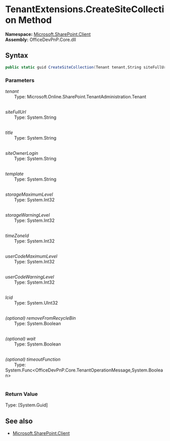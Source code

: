 # TenantExtensions.CreateSiteCollection Method  
**Namespace:** [Microsoft.SharePoint.Client](Microsoft.SharePoint.Client.md)  
**Assembly:** OfficeDevPnP.Core.dll  
## Syntax
```C#
public static guid CreateSiteCollection(Tenant tenant,String siteFullUrl,String title,String siteOwnerLogin,String template,Int32 storageMaximumLevel,Int32 storageWarningLevel,Int32 timeZoneId,Int32 userCodeMaximumLevel,Int32 userCodeWarningLevel,UInt32 lcid,Boolean removeFromRecycleBin,Boolean wait,Func<TenantOperationMessage, Boolean> timeoutFunction)
```
### Parameters
*tenant*  
&emsp;&emsp;Type: Microsoft.Online.SharePoint.TenantAdministration.Tenant  
&emsp;&emsp;  
  
*siteFullUrl*  
&emsp;&emsp;Type: System.String  
&emsp;&emsp;  
  
*title*  
&emsp;&emsp;Type: System.String  
&emsp;&emsp;  
  
*siteOwnerLogin*  
&emsp;&emsp;Type: System.String  
&emsp;&emsp;  
  
*template*  
&emsp;&emsp;Type: System.String  
&emsp;&emsp;  
  
*storageMaximumLevel*  
&emsp;&emsp;Type: System.Int32  
&emsp;&emsp;  
  
*storageWarningLevel*  
&emsp;&emsp;Type: System.Int32  
&emsp;&emsp;  
  
*timeZoneId*  
&emsp;&emsp;Type: System.Int32  
&emsp;&emsp;  
  
*userCodeMaximumLevel*  
&emsp;&emsp;Type: System.Int32  
&emsp;&emsp;  
  
*userCodeWarningLevel*  
&emsp;&emsp;Type: System.Int32  
&emsp;&emsp;  
  
*lcid*  
&emsp;&emsp;Type: System.UInt32  
&emsp;&emsp;  
  
*(optional) removeFromRecycleBin*  
&emsp;&emsp;Type: System.Boolean  
&emsp;&emsp;  
  
*(optional) wait*  
&emsp;&emsp;Type: System.Boolean  
&emsp;&emsp;  
  
*(optional) timeoutFunction*  
&emsp;&emsp;Type: System.Func<OfficeDevPnP.Core.TenantOperationMessage,System.Boolean>  
&emsp;&emsp;  
  
### Return Value
Type: [System.Guid]  

## See also
- [Microsoft.SharePoint.Client](Microsoft.SharePoint.Client.md)
